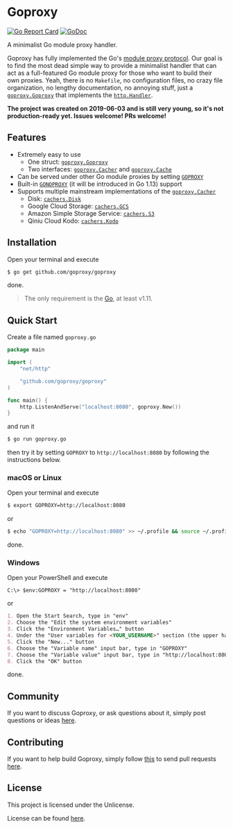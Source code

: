 # Goproxy

[![Go Report Card](https://goreportcard.com/badge/github.com/goproxy/goproxy)](https://goreportcard.com/report/github.com/goproxy/goproxy)
[![GoDoc](https://godoc.org/github.com/goproxy/goproxy?status.svg)](https://godoc.org/github.com/goproxy/goproxy)

A minimalist Go module proxy handler.

Goproxy has fully implemented the Go's
[module proxy protocol](https://golang.org/cmd/go/#hdr-Module_proxy_protocol).
Our goal is to find the most dead simple way to provide a minimalist handler
that can act as a full-featured Go module proxy for those who want to build
their own proxies. Yeah, there is no `Makefile`, no configuration files, no
crazy file organization, no lengthy documentation, no annoying stuff, just a
[`goproxy.Goproxy`](https://godoc.org/github.com/goproxy/goproxy#Goproxy) that
implements the [`http.Handler`](https://godoc.org/net/http#Handler).

**The project was created on 2019-06-03 and is still very young, so it's not
production-ready yet. Issues welcome! PRs welcome!**

## Features

* Extremely easy to use
	* One struct: [`goproxy.Goproxy`](https://godoc.org/github.com/goproxy/goproxy#Goproxy)
	* Two interfaces: [`goproxy.Cacher`](https://godoc.org/github.com/goproxy/goproxy#Cacher) and [`goproxy.Cache`](https://godoc.org/github.com/goproxy/goproxy#Cache)
* Can be served under other Go module proxies by setting [`GOPROXY`](https://golang.org/cmd/go/#hdr-Environment_variables)
* Built-in [`GONOPROXY`](https://tip.golang.org/cmd/go/#hdr-Environment_variables) (it will be introduced in Go 1.13) support
* Supports multiple mainstream implementations of the [`goproxy.Cacher`](https://godoc.org/github.com/goproxy/goproxy#Cacher)
	* Disk: [`cachers.Disk`](https://godoc.org/github.com/goproxy/goproxy/cachers#Disk)
	* Google Cloud Storage: [`cachers.GCS`](https://godoc.org/github.com/goproxy/goproxy/cachers#GCS)
	* Amazon Simple Storage Service: [`cachers.S3`](https://godoc.org/github.com/goproxy/goproxy/cachers#S3)
	* Qiniu Cloud Kodo: [`cachers.Kodo`](https://godoc.org/github.com/goproxy/goproxy/cachers#Kodo)

## Installation

Open your terminal and execute

```bash
$ go get github.com/goproxy/goproxy
```

done.

> The only requirement is the [Go](https://golang.org), at least v1.11.

## Quick Start

Create a file named `goproxy.go`

```go
package main

import (
	"net/http"

	"github.com/goproxy/goproxy"
)

func main() {
	http.ListenAndServe("localhost:8080", goproxy.New())
}
```

and run it

```bash
$ go run goproxy.go
```

then try it by setting `GOPROXY` to `http://localhost:8080` by following the
instructions below.

### macOS or Linux

Open your terminal and execute

```bash
$ export GOPROXY=http://localhost:8080
```

or

```bash
$ echo "GOPROXY=http://localhost:8080" >> ~/.profile && source ~/.profile
```

done.

### Windows

Open your PowerShell and execute

```poweshell
C:\> $env:GOPROXY = "http://localhost:8080"
```

or

```md
1. Open the Start Search, type in "env"
2. Choose the "Edit the system environment variables"
3. Click the "Environment Variables…" button
4. Under the "User variables for <YOUR_USERNAME>" section (the upper half)
5. Click the "New..." button
6. Choose the "Variable name" input bar, type in "GOPROXY"
7. Choose the "Variable value" input bar, type in "http://localhost:8080"
8. Click the "OK" button
```

done.

## Community

If you want to discuss Goproxy, or ask questions about it, simply post questions
or ideas [here](https://github.com/goproxy/goproxy/issues).

## Contributing

If you want to help build Goproxy, simply follow
[this](https://github.com/goproxy/goproxy/wiki/Contributing) to send pull
requests [here](https://github.com/goproxy/goproxy/pulls).

## License

This project is licensed under the Unlicense.

License can be found [here](LICENSE).
